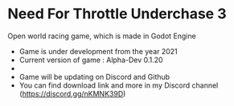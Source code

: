 # Need For Throttle Underchase 3
  Open world racing game, which is made in Godot Engine

- Game is under development from the year 2021
- Current version of game : Alpha-Dev 0.1.20
-
- Game will be updating on Discord and Github
- You can find download link and more in my Discord channel (https://discord.gg/nKMNK39D)
